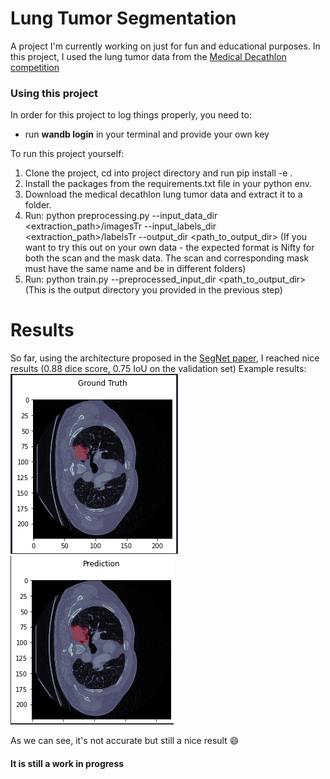 # Lung Tumor Segmentation

A project I'm currently working on just for fun and educational purposes.
In this project, I used the lung tumor data from the [Medical Decathlon competition](https://drive.google.com/file/d/1I1LR7XjyEZ-VBQ-Xruh31V7xExMjlVvi/view?usp=sharing)
    
### Using this project

In order for this project to log things properly, you need to:
   - run **wandb login** in your terminal and provide your own key

To run this project yourself:
1. Clone the project, cd into project directory and run pip install -e .
2. Install the packages from the requirements.txt file in your python env.
3. Download the medical decathlon lung tumor data and extract it to a folder.
4. Run: python preprocessing.py --input_data_dir <extraction_path>/imagesTr --input_labels_dir <extraction_path>/labelsTr --output_dir <path_to_output_dir>
(If you want to try this out on your own data - the expected format is Nifty for both the scan and the mask data. The scan and corresponding mask must have the same name and be in different folders)
5. Run: python train.py --preprocessed_input_dir <path_to_output_dir> (This is the output directory you provided in the previous step)

# Results
So far, using the architecture proposed in the [SegNet paper](https://arxiv.org/pdf/1511.00561.pdf), I reached nice results (0.88 dice score, 0.75 IoU on the validation set)
Example results:
![Ground Truth mask of a tumor](/images/gt_1560.PNG)
![Predicted mask of the same tumor](/images/pred_1560.PNG)

As we can see, it's not accurate but still a nice result :smile:

#### It is still a work in progress
